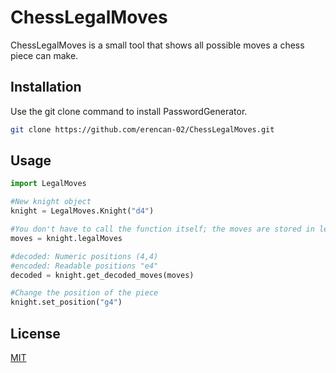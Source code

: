 # ChessLegalMoves

ChessLegalMoves is a small tool that shows all possible moves a chess piece can make.

## Installation

Use the git clone command to install PasswordGenerator.

```bash
git clone https://github.com/erencan-02/ChessLegalMoves.git
```

## Usage

```python
import LegalMoves

#New knight object
knight = LegalMoves.Knight("d4") 

#You don't have to call the function itself; the moves are stored in legalMoves
moves = knight.legalMoves

#decoded: Numeric positions (4,4)
#encoded: Readable positions "e4"
decoded = knight.get_decoded_moves(moves)

#Change the position of the piece
knight.set_position("g4")
```


## License
[MIT](https://choosealicense.com/licenses/mit/)

